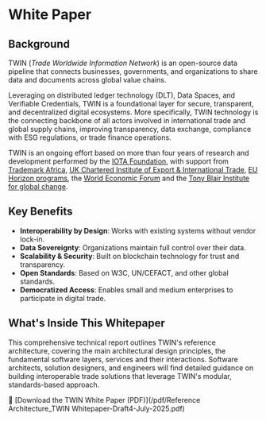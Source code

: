 # White Paper

## Background

TWIN (_Trade Worldwide Information Network_) is an open-source data pipeline that connects businesses, governments, and organizations to share data and documents across global value chains.

Leveraging on distributed ledger technology (DLT), Data Spaces, and Verifiable Credentials, TWIN is a foundational layer for secure, transparent, and decentralized digital ecosystems. More specifically, TWIN technology is the connecting backbone of all actors involved in international trade and global supply chains, improving transparency, data exchange, compliance with ESG regulations, or trade finance operations.

TWIN is an ongoing effort based on more than four years of research and development performed by the [IOTA Foundation](https://iota.org), with support from [Trademark Africa](https://www.trademarkafrica.com/), [UK Chartered Institute of Export & International Trade](https://www.export.org.uk/), [EU Horizon programs](https://research-and-innovation.ec.europa.eu/funding/funding-opportunities/funding-programmes-and-open-calls/horizon-europe_en), the [World Economic Forum](https://www.weforum.org/) and the [Tony Blair Institute for global change](https://institute.global/).

## Key Benefits

- **Interoperability by Design**: Works with existing systems without vendor lock-in.
- **Data Sovereignty**: Organizations maintain full control over their data.
- **Scalability & Security**: Built on blockchain technology for trust and transparency.
- **Open Standards**: Based on W3C, UN/CEFACT, and other global standards.
- **Democratized Access**: Enables small and medium enterprises to participate in digital trade.

## What's Inside This Whitepaper

This comprehensive technical report outlines TWIN's reference architecture, covering the main architectural design principles, the fundamental software layers, services and their interactions. Software architects, solution designers, and engineers will find detailed guidance on building interoperable trade solutions that leverage TWIN's modular, standards-based approach.

📄 [Download the TWIN White Paper (PDF)](/pdf/Reference Architecture_TWIN Whitepaper-Draft4-July-2025.pdf)
